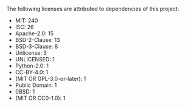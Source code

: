 The following licenses are attributed to dependencies of this project:

- MIT: 240
- ISC: 26
- Apache-2.0: 15
- BSD-2-Clause: 13
- BSD-3-Clause: 8
- Unlicense: 3
- UNLICENSED: 1
- Python-2.0: 1
- CC-BY-4.0: 1
- (MIT OR GPL-3.0-or-later): 1
- Public Domain: 1
- 0BSD: 1
- (MIT OR CC0-1.0): 1